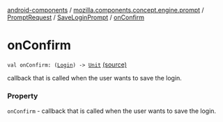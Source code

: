 [android-components](../../../index.md) / [mozilla.components.concept.engine.prompt](../../index.md) / [PromptRequest](../index.md) / [SaveLoginPrompt](index.md) / [onConfirm](./on-confirm.md)

# onConfirm

`val onConfirm: (`[`Login`](../../../mozilla.components.concept.storage/-login/index.md)`) -> `[`Unit`](https://kotlinlang.org/api/latest/jvm/stdlib/kotlin/-unit/index.html) [(source)](https://github.com/mozilla-mobile/android-components/blob/master/components/concept/engine/src/main/java/mozilla/components/concept/engine/prompt/PromptRequest.kt#L81)

callback that is called when the user wants to save the login.

### Property

`onConfirm` - callback that is called when the user wants to save the login.